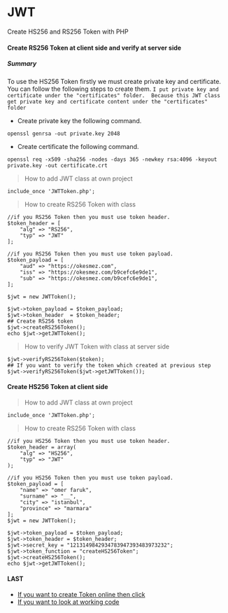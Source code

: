 # JWT
Create HS256 and RS256 Token with PHP

#### Create RS256 Token at client side and verify at server side
##### Summary
To use the HS256 Token firstly we must create private key and certificate. You can follow the following steps 
to create them. `I put private key and certificate under the "certificates" folder. 
Because this JWT class get private key and certificate content under the "certificates" folder`
- Create private key the following command.
```
openssl genrsa -out private.key 2048
```
- Create certificate the following command.
```
openssl req -x509 -sha256 -nodes -days 365 -newkey rsa:4096 -keyout private.key -out certificate.crt
```
>How to add JWT class at own project
```
include_once 'JWTToken.php';
```
>How to create RS256 Token with class
```
//if you RS256 Token then you must use token header.
$token_header = [
    "alg" => "RS256",
    "typ" => "JWT"
];

//if you RS256 Token then you must use token payload.
$token_payload = [
    "aud" => "https://okesmez.com",
    "iss" => "https://okesmez.com/b9cefc6e9de1",
    "sub" => "https://okesmez.com/b9cefc6e9de1",
];

$jwt = new JWTToken();

$jwt->token_payload = $token_payload;
$jwt->token_header  = $token_header;
## Create RS256 token
$jwt->createRS256Token();
echo $jwt->getJWTToken();
```

>How to verify JWT Token with class at server side
```
$jwt->verifyRS256Token($token);
## If you want to verify the token which created at previous step
$jwt->verifyRS256Token($jwt->getJWTToken());
```

#### Create HS256 Token at client side
>How to add JWT class at own project
```
include_once 'JWTToken.php';
```
>How to create RS256 Token with class
```
//if you HS256 Token then you must use token header.
$token_header = array(
    "alg" => "HS256",
    "typ" => "JWT"
);

//if you HS256 Token then you must use token payload.
$token_payload = [
    "name" => "omer faruk",
    "surname" => "__",
    "city" => "istanbul",
    "province" => "marmara"
];
$jwt = new JWTToken();

$jwt->token_payload = $token_payload;
$jwt->token_header = $token_header;
$jwt->secret_key = "1213149842934783947393483973232";
$jwt->token_function = "createHS256Token";
$jwt->createHS256Token();
echo $jwt->getJWTToken();
```

#### LAST
 - [If you want to create Token online then click](https://jwt.io/)
 - [If you want to look at working code](http://okesmez.com/JWT/test.php)




